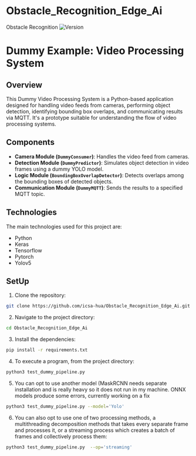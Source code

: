 # Obstacle_Recognition_Edge_Ai
Obstacle Recognition 
![Version](https://img.shields.io/badge/version-1.0.0-brightgreen.svg)

# Dummy Example: Video Processing System

## Overview
This Dummy Video Processing System is a Python-based application designed for handling video feeds from cameras, performing object detection, identifying bounding box overlaps, and communicating results via MQTT. It's a prototype suitable for understanding the flow of video processing systems.

## Components
- **Camera Module (`DummyConsumer`)**: Handles the video feed from cameras.
- **Detection Module (`DummyPredictor`)**: Simulates object detection in video frames using a dummy YOLO model.
- **Logic Module (`BoundingBoxOverlapDetector`)**: Detects overlaps among the bounding boxes of detected objects.
- **Communication Module (`DummyMQTT`)**: Sends the results to a specified MQTT topic.

## Technologies
The main technologies used for this project are: 
* Python
* Keras
* Tensorflow
* Pytorch
* Yolov5

## SetUp
1. Clone the repository:
```sh
git clone https://github.com/icsa-hua/Obstacle_Recognition_Edge_Ai.git
```
2. Navigate to the project directory:
```sh
cd Obstacle_Recognition_Edge_Ai
```
3. Install the dependencies:
```sh
pip install -r requirements.txt
```
4. To execute a program, from the project directory:
```sh
python3 test_dummy_pipeline.py
```
5. You can opt to use another model (MaskRCNN needs separate installation and is really heavy so it does not run in my machine. ONNX models produce some errors, currently working on a fix
```sh
python3 test_dummy_pipeline.py --model='Yolo' 
```
6. You can also opt to use one of two processing methods, a multithreading decomposition methods that takes every separate frame and processes it, or a streaming process which creates a batch of frames and collectively process them:
```sh
python3 test_dummy_pipeline.py  --op='streaming'
```



